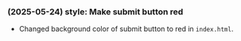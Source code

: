### (2025-05-24) style: Make submit button red
- Changed background color of submit button to red in `index.html`.
